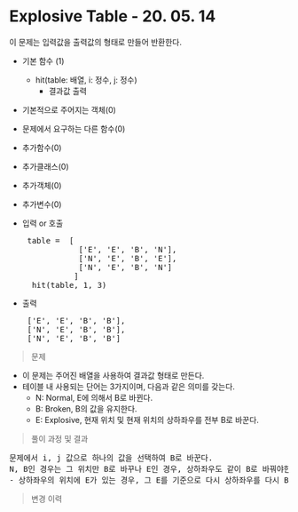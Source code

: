 # Explosive Table - 20. 05. 14

이 문제는 입력값을 출력값의 형태로 만들어 반환한다.

- 기본 함수 (1)
  - hit(table: 배열, i: 정수, j: 정수)
    - 결과값 출력
- 기본적으로 주어지는 객체(0)
- 문제에서 요구하는 다른 함수(0)
- 추가함수(0)
- 추가클래스(0)
- 추가객체(0)
- 추가변수(0)

- 입력 or 호출
  <pre> table =  [
              ['E', 'E', 'B', 'N'],
              ['N', 'E', 'B', 'E'],
              ['N', 'E', 'B', 'N']
             ]
    hit(table, 1, 3)
  </pre>
 
- 출력
  <pre> ['E', 'E', 'B', 'B'],
   ['N', 'E', 'B', 'B'],
   ['N', 'E', 'B', 'B']
  </pre>

> 문제
  - 이 문제는 주어진 배열을 사용하여 결과값 형태로 만든다.
  - 테이블 내 사용되는 단어는 3가지이며, 다음과 같은 의미를 갖는다.
    - N: Normal, E에 의해서 B로 바뀐다.
    - B: Broken, B의 값을 유지한다.
    - E: Explosive, 현재 위치 및 현재 위치의 상하좌우를 전부 B로 바꾼다.

> 풀이 과정 및 결과
<pre>
문제에서 i, j 값으로 하나의 값을 선택하여 B로 바꾼다.
N, B인 경우는 그 위치만 B로 바꾸나 E인 경우, 상하좌우도 같이 B로 바꿔야한다.
- 상하좌우의 위치에 E가 있는 경우, 그 E를 기준으로 다시 상하좌우를 다시 B로 바꿔야하므로 재귀를 통해 바꾼다.
</pre>

>변경 이력
